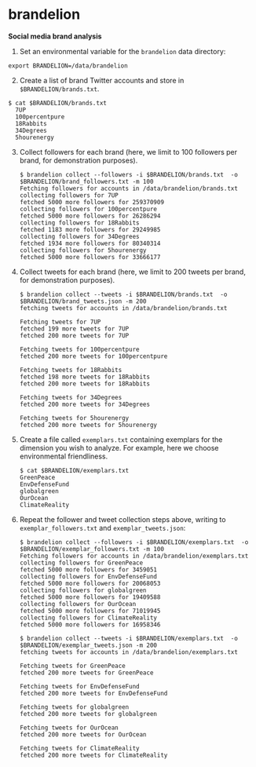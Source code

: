 # brandelion

**Social media brand analysis**

1. Set an environmental variable for the `brandelion` data directory:

  `export BRANDELION=/data/brandelion`

2. Create a list of brand Twitter accounts and store in `$BRANDELION/brands.txt`.
  ```
  $ cat $BRANDELION/brands.txt
    7UP
    100percentpure
    18Rabbits
    34Degrees
    5hourenergy
   ```

3. Collect followers for each brand (here, we limit to 100 followers per brand, for demonstration purposes).
   ```
   $ brandelion collect --followers -i $BRANDELION/brands.txt  -o $BRANDELION/brand_followers.txt -m 100
   Fetching followers for accounts in /data/brandelion/brands.txt
   collecting followers for 7UP
   fetched 5000 more followers for 259370909
   collecting followers for 100percentpure
   fetched 5000 more followers for 26286294
   collecting followers for 18Rabbits
   fetched 1183 more followers for 29249985
   collecting followers for 34Degrees
   fetched 1934 more followers for 80340314
   collecting followers for 5hourenergy
   fetched 5000 more followers for 33666177
   ```

4. Collect tweets for each brand (here, we limit to 200 tweets per brand, for demonstration purposes).
   ```
   $ brandelion collect --tweets -i $BRANDELION/brands.txt  -o $BRANDELION/brand_tweets.json -m 200
   fetching tweets for accounts in /data/brandelion/brands.txt

   Fetching tweets for 7UP
   fetched 199 more tweets for 7UP
   fetched 200 more tweets for 7UP

   Fetching tweets for 100percentpure
   fetched 200 more tweets for 100percentpure

   Fetching tweets for 18Rabbits
   fetched 198 more tweets for 18Rabbits
   fetched 200 more tweets for 18Rabbits

   Fetching tweets for 34Degrees
   fetched 200 more tweets for 34Degrees

   Fetching tweets for 5hourenergy
   fetched 200 more tweets for 5hourenergy
   ```

5. Create a file called `exemplars.txt` containing exemplars for the dimension you wish to analyze. For example, here we choose environmental friendliness.
   ```
   $ cat $BRANDELION/exemplars.txt
   GreenPeace
   EnvDefenseFund
   globalgreen
   OurOcean
   ClimateReality
   ```

6. Repeat the follower and tweet collection steps above, writing to `exemplar_followers.txt` and `exemplar_tweets.json`:
   ```
   $ brandelion collect --followers -i $BRANDELION/exemplars.txt  -o $BRANDELION/exemplar_followers.txt -m 100
   Fetching followers for accounts in /data/brandelion/exemplars.txt
   collecting followers for GreenPeace
   fetched 5000 more followers for 3459051
   collecting followers for EnvDefenseFund
   fetched 5000 more followers for 20068053
   collecting followers for globalgreen
   fetched 5000 more followers for 19409588
   collecting followers for OurOcean
   fetched 5000 more followers for 71019945
   collecting followers for ClimateReality
   fetched 5000 more followers for 16958346

   $ brandelion collect --tweets -i $BRANDELION/exemplars.txt  -o $BRANDELION/exemplar_tweets.json -m 200
   fetching tweets for accounts in /data/brandelion/exemplars.txt

   Fetching tweets for GreenPeace
   fetched 200 more tweets for GreenPeace

   Fetching tweets for EnvDefenseFund
   fetched 200 more tweets for EnvDefenseFund

   Fetching tweets for globalgreen
   fetched 200 more tweets for globalgreen

   Fetching tweets for OurOcean
   fetched 200 more tweets for OurOcean

   Fetching tweets for ClimateReality
   fetched 200 more tweets for ClimateReality
   ```
